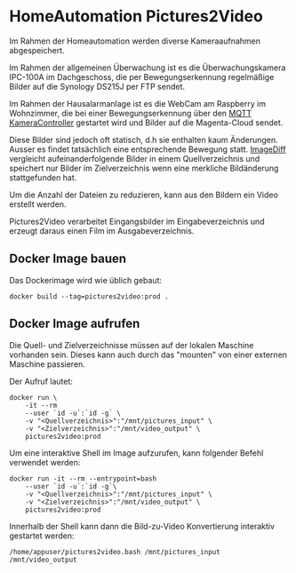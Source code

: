 # HomeAutomation Pictures2Video
Im Rahmen der Homeautomation werden diverse Kameraaufnahmen abgespeichert.

Im Rahmen der allgemeinen Überwachung ist es die Überwachungskamera IPC-100A im Dachgeschoss, die per Bewegungserkennung regelmäßige Bilder auf die Synology DS215J per FTP sendet.

Im Rahmen der Hausalarmanlage ist es die WebCam am Raspberry im Wohnzimmer, die bei einer Bewegungserkennung über den [MQTT KameraController](../../MQTT/MQTT_KameraController/) gestartet wird und Bilder auf die Magenta-Cloud sendet.

Diese Bilder sind jedoch oft statisch, d.h sie enthalten kaum Änderungen. Ausser es findet tatsächlich eine entsprechende Bewegung statt. [ImageDiff](../BASH_ImageDiff/) vergleicht aufeinanderfolgende Bilder in einem Quellverzeichnis und speichert nur Bilder im Zielverzeichnis wenn eine merkliche Bildänderung stattgefunden hat.

Um die Anzahl der Dateien zu reduzieren, kann aus den Bildern ein Video erstellt werden.

Pictures2Video verarbeitet Eingangsbilder im Eingabeverzeichnis und erzeugt daraus einen Film im Ausgabeverzeichnis.

## Docker Image bauen
Das Dockerimage wird wie üblich gebaut:

```
docker build --tag=pictures2video:prod .
```

## Docker Image aufrufen
Die Quell- und Zielverzeichnisse müssen auf der lokalen Maschine vorhanden sein. Dieses kann auch durch das "mounten" von einer externen Maschine passieren.

Der Aufruf lautet:

```
docker run \
	-it --rm 
	--user `id -u`:`id -g` \
	-v "<Quellverzeichnis>":"/mnt/pictures_input" \
	-v "<Zielverzeichnis>":"/mnt/video_output" \
	pictures2video:prod 
```

Um eine interaktive Shell im Image aufzurufen, kann folgender Befehl verwendet werden:

```
docker run -it --rm --entrypoint=bash 
	--user `id -u`:`id -g`\
	-v "<Quellverzeichnis>":"/mnt/pictures_input" \
	-v "<Zielverzeichnis>":"/mnt/video_output" \
	pictures2video:prod
```

Innerhalb der Shell kann dann die Bild-zu-Video Konvertierung interaktiv gestartet werden:

```
/home/appuser/pictures2video.bash /mnt/pictures_input /mnt/video_output
```

